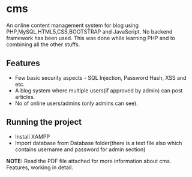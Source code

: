 # cms
An online content management system for blog using PHP,MySQL,HTML5,CSS,BOOTSTRAP and JavaScript. No backend framework has been used. This was done while learning PHP and to combining all the other stuffs. 

## Features

* Few basic security aspects - SQL Injection, Password Hash, XSS and etc.
* A blog system where multiple users(if approved by admin) can post articles.
* No of online users/admins (only admins can see).

## Running the project
* Install XAMPP
* Import database from Database folder(there is a text file also which contains username and password for admin section)

**NOTE:** Read the PDF file attached for more information about cms. Features, working in detail.
